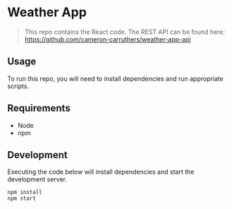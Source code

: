 # Weather App

> This repo contains the React code.  The REST API can be found here: https://github.com/cameron-carruthers/weather-app-api

## Usage

To run this repo, you will need to install dependencies and run appropriate scripts.

## Requirements

- Node
- npm

## Development

Executing the code below will install dependencies and start the development server.

```
npm install
npm start
```

